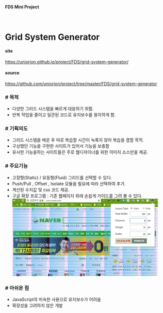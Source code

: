 #### FDS Mini Project

<br>

# Grid System Generator

#### site 
https://uniorion.github.io/project/FDS/grid-system-generator/

#### source
https://github.com/uniorion/project/tree/master/FDS/grid-system-generator


### # 목적 

* 다양한 그리드 시스템을 빠르게 대응하기 위함.
* 반복 작업을 줄이고 일관된 코드로 유지보수를 용이하게 함.

### # 기획의도

* 그리드 시스템을 배운 후 따로 복습할 시간이 녹록지 않아 복습을 겸할 목적.
* 구상했던 기능을 구현한 사이트가 있어서 기능을 보충함     
* 유사한 기능을하는 사이트들은 주로 웹디자이너를 위한 이미지 소스만을 제공.

### # 주요기능

* 고정형(Static) / 유동형(Fluid) 그리드를 선택할 수 있다.
* Push/Pull , Offset , Isolate 모듈을 필요에 따라 선택하여 추가.
* 계산된 수치값 및 css 코드 제공.
* 구글 확장 프로그램 : 기존 웹페이지 위에 손쉽게 가이드를 그려 볼 수 있다.  
![grid overlay test](assets/grid-overlay.png)


### # 아쉬운 점

* JavaScript의 미숙한 사용으로 유지보수가 어려움
* 확장성을 고려하지 않은 개발

